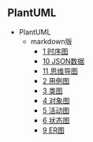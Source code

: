 ## PlantUML
- PlantUML
  - markdown版
    - [1 时序图](PlantUML/markdown版/1%20时序图.md)
    - [10 JSON数据](PlantUML/markdown版/10%20JSON数据.md)
    - [11 思维导图](PlantUML/markdown版/11%20思维导图.md)
    - [2 用例图](PlantUML/markdown版/2%20用例图.md)
    - [3 类图](PlantUML/markdown版/3%20类图.md)
    - [4 对象图](PlantUML/markdown版/4%20对象图.md)
    - [5 活动图](PlantUML/markdown版/5%20活动图.md)
    - [6 状态图](PlantUML/markdown版/6%20状态图.md)
    - [9 ER图](PlantUML/markdown版/9%20ER图.md)
